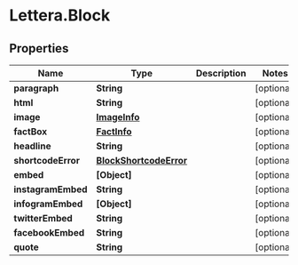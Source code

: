 # Lettera.Block

## Properties

Name | Type | Description | Notes
------------ | ------------- | ------------- | -------------
**paragraph** | **String** |  | [optional] 
**html** | **String** |  | [optional] 
**image** | [**ImageInfo**](ImageInfo.md) |  | [optional] 
**factBox** | [**FactInfo**](FactInfo.md) |  | [optional] 
**headline** | **String** |  | [optional] 
**shortcodeError** | [**BlockShortcodeError**](BlockShortcodeError.md) |  | [optional] 
**embed** | **[Object]** |  | [optional] 
**instagramEmbed** | **String** |  | [optional] 
**infogramEmbed** | **[Object]** |  | [optional] 
**twitterEmbed** | **String** |  | [optional] 
**facebookEmbed** | **String** |  | [optional] 
**quote** | **String** |  | [optional] 



